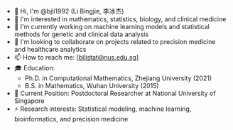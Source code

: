 - 👋 Hi, I'm @bjli1992 (Li Bingjie, 李冰杰)
- 👀 I'm interested in mathematics, statistics, biology, and clinical medicine
- 🌱 I'm currently working on machine learning models and statistical methods for genetic and clinical data analysis
- 💞️ I'm looking to collaborate on projects related to precision medicine and healthcare analytics
- 📫 How to reach me: [bjlistat@nus.edu.sg]
- 🎓 Education:
  - Ph.D. in Computational Mathematics, Zhejiang University (2021)
  - B.S. in Mathematics, Wuhan University (2015)
- 🏢 Current Position: Postdoctoral Researcher at National University of Singapore
- ⚡ Research interests: Statistical modeling, machine learning, bioinformatics, and precision medicine

<!---
bjli1992/bjli1992 is a ✨ special ✨ repository because its `README.md` (this file) appears on your GitHub profile.
You can click the Preview link to take a look at your changes.
--->
